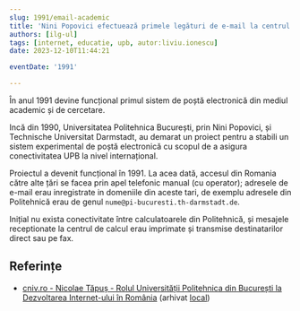 ```yaml
---
slug: 1991/email-academic
title: 'Nini Popovici efectuează primele legături de e-mail la centrul de calcul din UPB'
authors: [ilg-ul]
tags: [internet, educatie, upb, autor:liviu.ionescu]
date: 2023-12-10T11:44:21

eventDate: '1991'

---
```


În anul 1991 devine funcțional primul sistem de poștă electronică
din mediul academic și de cercetare.

<!-- truncate -->

Incă din 1990, Universitatea Politehnica București, prin Nini Popovici,
și Technische Universitat Darmstadt, au demarat un proiect pentru a stabili un
sistem experimental de poștă electronică
cu scopul de a asigura conectivitatea UPB la nivel internațional.

Proiectul a devenit funcțional în 1991. La acea dată,
accesul din Romania către alte țări se facea prin apel telefonic manual
(cu operator); adresele de e-mail erau
inregistrate in domeniile din aceste tari, de exemplu
adresele din Politehnică erau de genul `nume@pi-bucuresti.th-darmstadt.de`.

Inițial nu exista conectivitate între calculatoarele din Politehnică,
și mesajele receptionate la centrul de calcul erau imprimate și transmise
destinatarilor direct sau pe fax.

## Referințe

- [cniv.ro - Nicolae Tăpuș - Rolul Universității Politehnica din București la Dezvoltarea Internet-ului în România](https://cniv.ro/documents/26/CNIV_Volum_Aniversar_2023_-_Versiune_Online_DPxioQg.pdf)  (arhivat [local](https://cronica-it.github.io/arhiva/))
